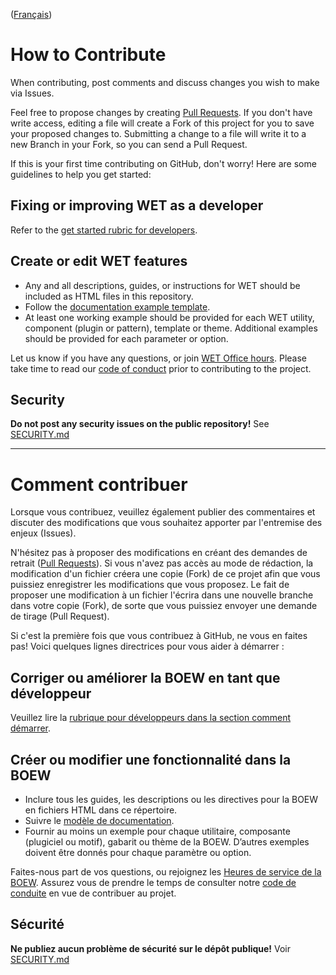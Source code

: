 ([Français](#comment-contribuer))

# How to Contribute

When contributing, post comments and discuss changes you wish to make via Issues.

Feel free to propose changes by creating [Pull Requests](https://wet-boew.github.io/wet-boew/docs/pull-en.html). If you don't have write access, editing a file will create a Fork of this project for you to save your proposed changes to. Submitting a change to a file will write it to a new Branch in your Fork, so you can send a Pull Request.

If this is your first time contributing on GitHub, don't worry! Here are some guidelines to help you get started:

## Fixing or improving WET as a developer

Refer to the [get started rubric for developers](https://wet-boew.github.io/wet-boew/docs/start-en.html#develop).

## Create or edit WET features

* Any and all descriptions, guides, or instructions for WET should be included as HTML files in this repository.
* Follow the [documentation example template](https://wet-boew.github.io/wet-boew/docs/ref/docstmpl-en.html).
* At least one working example should be provided for each WET utility, component (plugin or pattern), template or theme. Additional examples should be provided for each parameter or option.

Let us know if you have any questions, or join [WET Office hours](https://github.com/wet-boew/wet-boew/wiki/WET-Office-hours,-Heures-de-service-de-la-BOEW). Please take time to read our [code of conduct](CODE_OF_CONDUCT.md) prior to contributing to the project.

## Security

**Do not post any security issues on the public repository!** See [SECURITY.md](SECURITY.md#security)

______________________

# Comment contribuer

Lorsque vous contribuez, veuillez également publier des commentaires et discuter des modifications que vous souhaitez apporter par l'entremise des enjeux (Issues).

N'hésitez pas à proposer des modifications en créant des demandes de retrait ([Pull Requests](https://wet-boew.github.io/wet-boew/docs/pull-fr.html)). Si vous n'avez pas accès au mode de rédaction, la modification d'un fichier créera une copie (Fork) de ce projet afin que vous puissiez enregistrer les modifications que vous proposez. Le fait de proposer une modification à un fichier l'écrira dans une nouvelle branche dans votre copie (Fork), de sorte que vous puissiez envoyer une demande de tirage (Pull Request).

Si c'est la première fois que vous contribuez à GitHub, ne vous en faites pas! Voici quelques lignes directrices pour vous aider à démarrer :

## Corriger ou améliorer la BOEW en tant que développeur

Veuillez lire la [rubrique pour développeurs dans la section comment démarrer](https://wet-boew.github.io/wet-boew/docs/start-fr.html#develop).

## Créer ou modifier une fonctionnalité dans la BOEW

* Inclure tous les guides, les descriptions ou les directives pour la BOEW en fichiers HTML dans ce répertoire.
* Suivre le <a href="https://wet-boew.github.io/wet-boew/docs/ref/docstmpl-fr.html">modèle de documentation</a>.
* Fournir au moins un exemple pour chaque utilitaire, composante (plugiciel ou motif), gabarit ou thème de la BOEW. D’autres exemples doivent être donnés pour chaque paramètre ou option.

Faites-nous part de vos questions, ou rejoignez les [Heures de service de la BOEW](https://github.com/wet-boew/wet-boew/wiki/WET-Office-hours,-Heures-de-service-de-la-BOEW). Assurez vous de prendre le temps de consulter notre [code de conduite](CODE_OF_CONDUCT.md#Code-de-conduite-pour-le-projet-Boîte-à-outils-de-lexpérience-Web) en vue de contribuer au projet.

## Sécurité

**Ne publiez aucun problème de sécurité sur le dépôt publique!** Voir [SECURITY.md](SECURITY.md)
